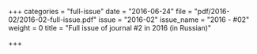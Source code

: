 +++
categories = "full-issue"
date = "2016-06-24"
file = "pdf/2016-02/2016-02-full-issue.pdf"
issue = "2016-02"
issue_name = "2016 - #02"
weight = 0
title = "Full issue of journal #2 in 2016 (in Russian)"

+++

